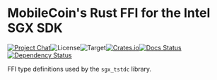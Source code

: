 # MobileCoin's Rust FFI for the Intel SGX SDK

[![Project Chat][chat-image]][chat-link]<!--
-->![License][license-image]<!--
-->![Target][target-image]<!--
-->[![Crates.io][crate-image]][crate-link]<!--
-->[![Docs Status][docs-image]][docs-link]<!--
-->[![Dependency Status][deps-image]][deps-link]

FFI type definitions used by the `sgx_tstdc` library.

[chat-image]: https://img.shields.io/discord/844353360348971068?style=flat-square
[chat-link]: https://mobilecoin.chat
[license-image]: https://img.shields.io/crates/l/mc-sgx-tstdc-sys-types?style=flat-square
[target-image]: https://img.shields.io/badge/target-any-brightgreen?style=flat-square
[crate-image]: https://img.shields.io/crates/v/mc-sgx-tstdc-sys-types.svg?style=flat-square
[crate-link]: https://crates.io/crates/mc-sgx-tstdc-sys-types
[docs-image]: https://img.shields.io/docsrs/mc-sgx-tstdc-sys-types?style=flat-square
[docs-link]: https://docs.rs/crate/mc-sgx-tstdc-sys-types
[deps-image]: https://deps.rs/crate/mc-sgx-tstdc-sys-types/0.4.1/status.svg?style=flat-square
[deps-link]: https://deps.rs/crate/mc-sgx-tstdc-sys-types/0.4.1
